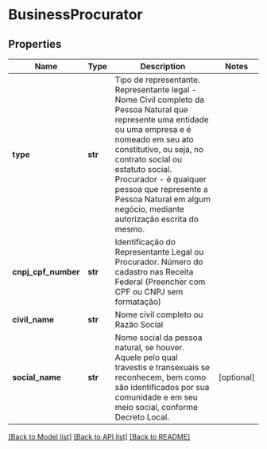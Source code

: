# BusinessProcurator

## Properties
Name | Type | Description | Notes
------------ | ------------- | ------------- | -------------
**type** | **str** | Tipo de representante. Representante legal - Nome Civil completo da Pessoa Natural que represente uma entidade ou uma empresa e é nomeado em seu ato constitutivo, ou seja, no contrato social ou estatuto social. Procurador - é qualquer pessoa que represente a Pessoa Natural em algum negócio, mediante autorização escrita do mesmo.  | 
**cnpj_cpf_number** | **str** | Identificação do Representante Legal ou Procurador. Número do cadastro nas Receita Federal  (Preencher com CPF ou CNPJ sem formatação) | 
**civil_name** | **str** | Nome civil completo ou Razão Social | 
**social_name** | **str** | Nome social da pessoa natural, se houver. Aquele pelo qual travestis e transexuais se reconhecem,  bem como são identificados por sua comunidade e em seu meio social, conforme Decreto Local.  | [optional] 

[[Back to Model list]](../README.md#documentation-for-models) [[Back to API list]](../README.md#documentation-for-api-endpoints) [[Back to README]](../README.md)

